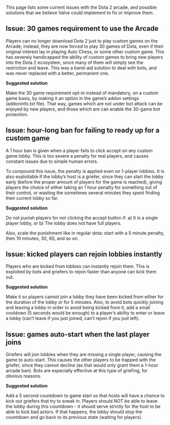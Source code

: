 This page lists some current issues with the Dota 2 arcade, and possible solutions that we believe Valve could implement to fix or improve them.

## Issue: 30 games requirement to use the Arcade

Players can no longer download Dota 2 just to play custom games on the Arcade; instead, they are now forced to play 30 games of Dota, even if their original interest lay in playing Auto Chess, or some other custom game. This has severely handicapped the ability of custom games to bring new players into the Dota 2 ecosystem, since many of them will simply see the restriction and leave. This was a band-aid solution to deal with bots, and was never replaced with a better, permanent one.

**Suggested solution**

Make the 30 game requirement opt-in instead of mandatory, on a custom game basis, by making it an option in the game’s addon settings (addoninfo.txt file). That way, games which are not under bot attack can be enjoyed by new players, and those which are can enable the 30-game bot protection.

## Issue: hour-long ban for failing to ready up for a custom game

A 1 hour ban is given when a player fails to click accept on any custom game lobby. This is too severe a penalty for real players, and causes constant issues due to simple human errors.

To compound this issue, the penalty is applied even on 1-player lobbies. It is also exploitable if the lobby’s host is a griefer, since they can start the lobby early (before the proper amount of players for the game is reached), giving players the choice of either taking an 1 hour penalty for something out of their control, or wasting the sometimes several minutes they spent finding their current lobby so far.

**Suggested solution**

Do not punish players for not clicking the accept button if:
a) It is a single player lobby, or
b) The lobby does not have full players.

Also, scale the punishment like in regular dota: start with a 5 minute penalty, then 10 minutes, 30, 60, and so on. 

## Issue: kicked players can rejoin lobbies instantly

Players who are kicked from lobbies can instantly rejoin them. This is exploited by bots and griefers to rejoin faster than anyone can kick them out.

**Suggested solution**

Make it so players cannot join a lobby they have been kicked from either for the duration of the lobby or for 5 minutes. Also, to avoid bots quickly joining and leaving a lobby in order to avoid being kicked from it, add a small cooldown (5 seconds would be enough) to a player’s ability to enter or leave a lobby (can’t leave if you just joined, can’t rejoin if you just left).

## Issue: games auto-start when the last player joins

Griefers will join lobbies when they are missing a single player, causing the game to auto-start. This causes the other players to be trapped with the griefer, since they cannot decline (as that would only grant them a 1-hour arcade ban). Bots are especially effective at this type of griefing, for obvious reasons.

**Suggested solution**

Add a 5 second countdown to game start so that hosts will have a chance to kick out griefers that try to sneak in. Players should NOT be able to leave the lobby during this countdown - it should serve strictly for the host to be able to kick bad actors. If that happens, the lobby should stop the countdown and go back to its previous state (waiting for players).

